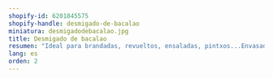 ```yaml
---
shopify-id: 6201845575
shopify-handle: desmigado-de-bacalao
miniatura: desmigadodebacalao.jpg
title: Desmigado de bacalao
resumen: "Ideal para brandadas, revueltos, ensaladas, pintxos...Envasado: bandeja de 1 kg aprox."
lang: es
orden: 2
---
```

